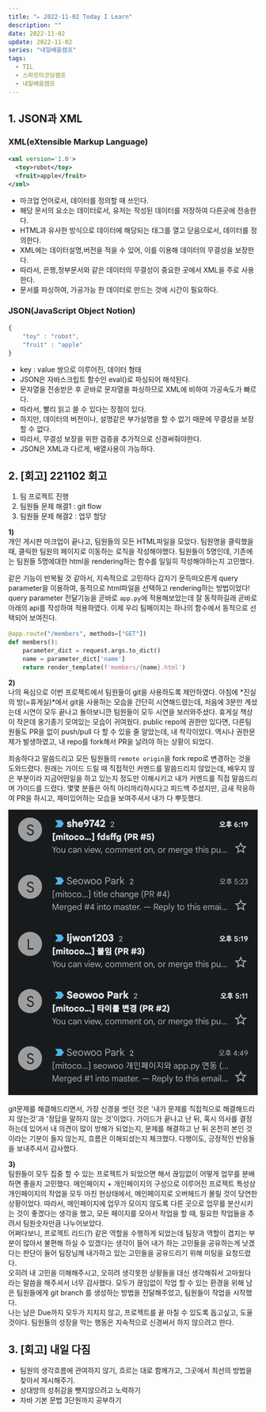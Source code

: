 ```yaml
---
title: "✏️ 2022-11-02 Today I Learn"
description: ""
date: 2022-11-02
update: 2022-11-02
series: "내일배움캠프"
tags:
  - TIL
  - 스파르타코딩캠프
  - 내일배움캠프
---
```


## 1. JSON과 XML

### XML(eXtensible Markup Language)

```xml
<xml version='1.0'>
  <toy>robot</toy>
  <fruit>apple</fruit>
</xml>
```

- 마크업 언어로서, 데이터를 정의할 때 쓰인다.
- 해당 문서의 요소는 데이터로서, 유저는 작성된 데이터를 저장하여 다른곳에 전송한다.
- HTML과 유사한 방식으로 데이터에 해당되는 태그를 열고 닫음으로서, 데이터를 정의한다.
- XML에는 데이터설명,버전을 적을 수 있어, 이를 이용해 데이터의 무결성을 보장한다.
- 따라서, 은행,정부문서와 같은 데이터의 무결성이 중요한 곳에서 XML을 주로 사용한다.
- 문서를 파싱하여, 가공가능 한 데이터로 만드는 것에 시간이 필요하다.

### JSON(JavaScript Object Notion)

```javascript
{
    "toy" : "robot",
    "fruit" : "apple"
}
```

- key : value 쌍으로 이루어진, 데이터 형태
- JSON은 자바스크립트 함수인 eval()로 파싱되어 해석된다.
- 문자열을 전송받은 후 곧바로 문자열을 파싱하므로 XML에 비하여 가공속도가 빠르다.
- 따라서, 빨리 읽고 쓸 수 있다는 장점이 있다.
- 하지만, 데이터의 버전이나, 설명같은 부가설명을 할 수 없기 때문에 무결성을 보장 할 수 없다.
- 따라서, 무결성 보장을 위한 검증을 추가적으로 신경써줘야한다.
- JSON은 XML과 다르게, 배열사용이 가능하다.

## 2. [회고] 221102 회고

1. 팀 프로젝트 진행
1. 팀원들 문제 해결1 : git flow
1. 팀원들 문제 해결2 : 업무 할당

**1)**  
개인 게시판 마크업이 끝나고, 팀원들의 모든 HTML파일을 모았다. 팀원명을 클릭했을 때, 클릭한 팀원의 페이지로 이동하는 로직을 작성해야했다.
팀원들이 5명인데, 기존에는 팀원들 5명에대한 html을 rendering하는 함수를 일일히 작성해야하는지 고민했다.

같은 기능이 반복될 것 같아서, 지속적으로 고민하다 갑자기 문득떠오른게 query parameter을 이용하여, 동적으로 html파일을 선택하고 rendering하는 방법이었다!
query parameter 전달기능을 곧바로 `app.py`에 적용해보았는데 잘 동작하길래 곧바로 아래의 api를 작성하여 적용하였다.
이제 우리 팀페이지는 하나의 함수에서 동적으로 선택되어 보여진다.

```python
@app.route("/members", methods=["GET"])
def members():
    parameter_dict = request.args.to_dict()
    name = parameter_dict['name']
    return render_template(f'members/{name}.html')
```

**2)**  
나의 욕심으로 이번 프로젝트에서 팀원들이 git을 사용하도록 제안하였다. 아침에 *진실의 방(=휴게실)*에서 git을 사용하는 모습을 간단히 시연해드렸는데, 처음에 3분만 계셨는데 시연이 모두 끝나고 돌아보니깐 팀원들이 모두 시연을 보러와주셨다. 휴게실 책상이 작은데 옹기종기 모여있는 모습이 귀여웠다.
public repo에 권한만 있다면, 다른팀원들도 PR을 없이 push/pull 다 할 수 있을 줄 알았는데, 내 착각이었다.
역시나 권한문제가 발생하였고, 내 repo를 fork해서 PR을 날려야 하는 상황이 되었다.

죄송하다고 말씀드리고 모든 팀원들의 `remote origin`을 fork repo로 변경하는 것을 도와드렸다. 원래는 가이드 드릴 때 직접적인 커멘드를 말씀드리지 않았는데, 배우지 않은 부분이라 지금어떤일을 하고 있는지 정도만 이해시키고 내가 커멘드를 직접 말씀드리며 가이드를 드렸다.
몇몇 분들은 아직 아리까리하시다고 피드백 주셨지만, 금새 적응하여 PR을 하시고, 재미있어하는 모습을 보여주셔서 내가 다 뿌듯했다.

![팀원들이 커밋을 보낸순간](/image/221102_01.jpg)

git문제를 해결해드리면서, 가장 신경을 썻던 것은 '내가 문제를 직접적으로 해결해드리지 않는것'과 '정답을 말하지 않는 것'이었다. 가이드가 끝나고 난 뒤, 혹시 의사를 결정하는데 있어서 내 의견이 많이 방해가 되었는지, 문제를 해결하고 난 뒤 온전히 본인 것이라는 기분이 들지 않는지, 흐름은 이해되셨는지 체크했다. 다행이도, 긍정적인 반응들을 보내주셔서 감사했다.

**3)**  
팀원들이 모두 집중 할 수 있는 프로젝트가 되었으면 해서 끊임없이 어떻게 업무를 분배하면 좋을지 고민했다. 메인페이지 + 개인페이지의 구성으로 이루어진 프로젝트 특성상 개인페이지의 작업을 모두 마친 현상태에서, 메인페이지로 오버헤드가 몰릴 것이 당연한 상황이었다.
따라서, 메인페이지에 업무가 모이지 않도록 다른 곳으로 업무를 분산시키는 것이 좋겠다는 생각을 했고, 모든 페이지를 모아서 작업을 할 때, 필요한 작업들을 추려서 팀원숫자만큼 나누어보았다.  
어쩌다보니, 프로젝트 리드(?) 같은 역할을 수행하게 되었는데 팀장과 역할이 겹치는 부분이 많아서 불편해 하실 수 있겠다는 생각이 들어 내가 하는 고민들을 공유하는게 낫겠다는 판단이 들어 팀장님께 내가하고 있는 고민들을 공유드리기 위해 미팅을 요청드렸다.  
오히려 내 고민을 이해해주시고, 오히려 생각못한 상황들을 대신 생각해줘서 고마웠다 라는 말씀을 해주셔서 너무 감사했다. 모두가 끊임없이 작업 할 수 있는 환경을 위해 남은 팀원들에게 git branch 를 생성하는 방법을 전달해주었고, 팀원들이 작업을 시작했다.  
나는 남은 Due까지 모두가 지치지 않고, 프로젝트를 끝 마칠 수 있도록 돕고싶고, 도울것이다. 팀원들의 성장을 막는 행동은 지속적으로 신경써서 하지 않으려고 한다.

## 3. [회고] 내일 다짐

- 팀원의 생각흐름에 관여하지 않기, 흐르는 대로 함께가고, 그곳에서 최선의 방법을 찾아서 제시해주기.
- 상대방의 성취감을 뺏지않으려고 노력하기
- 자바 기본 문법 3단원까지 공부하기
